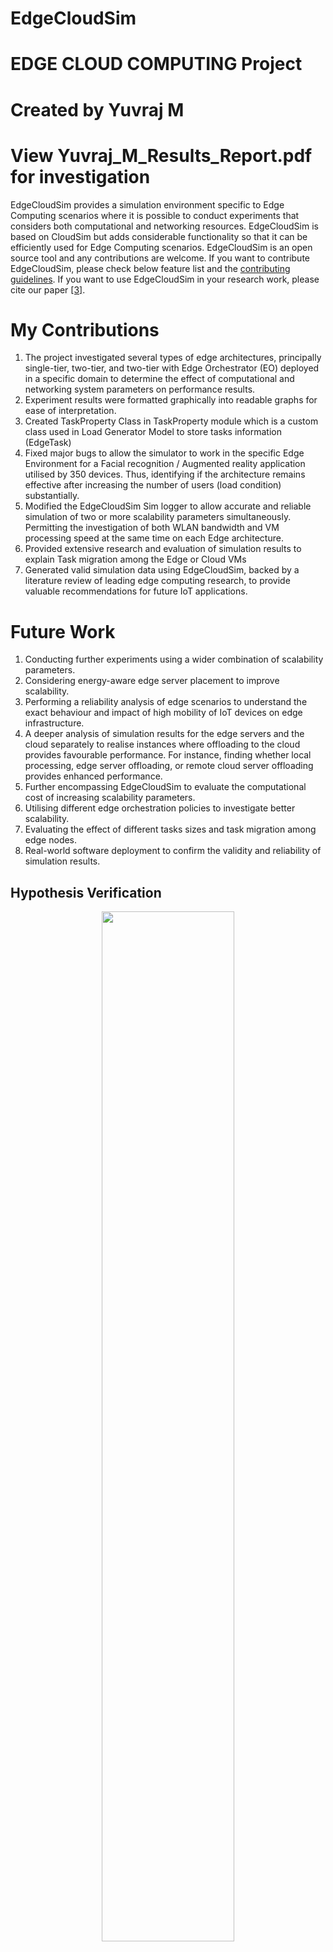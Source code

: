# EdgeCloudSim
# EDGE CLOUD COMPUTING Project
# Created by Yuvraj M
# View Yuvraj_M_Results_Report.pdf for investigation

EdgeCloudSim provides a simulation environment specific to Edge Computing scenarios where it is possible to conduct experiments that considers both computational and networking resources. EdgeCloudSim is based on CloudSim but adds considerable functionality so that it can be efficiently used for Edge Computing scenarios. EdgeCloudSim is an open source tool and any contributions are welcome. If you want to contribute EdgeCloudSim, please check below feature list and the [contributing guidelines](/CONTRIBUTING.md). If you want to use EdgeCloudSim in your research work, please cite our paper [[3]](https://onlinelibrary.wiley.com/doi/abs/10.1002/ett.3493).

# My Contributions
1. The project investigated several types of edge architectures,
principally single-tier, two-tier, and two-tier with Edge Orchestrator (EO)
deployed in a specific domain to determine the effect of computational and networking system parameters on performance results.
2. Experiment results were formatted graphically into readable graphs for ease of interpretation.
3. Created TaskProperty Class in TaskProperty module which is a custom class used in Load Generator Model to store tasks information (EdgeTask)
4. Fixed major bugs to allow the simulator to work in the specific Edge Environment for a Facial recognition / Augmented reality application utilised by 350 devices. Thus, identifying if the architecture remains effective after increasing the number of users (load condition) substantially.
5. Modified the EdgeCloudSim Sim logger to allow accurate and reliable simulation of two or more scalability parameters simultaneously.
 Permitting the investigation of both WLAN bandwidth and VM processing speed at the same time on each Edge architecture.
6. Provided extensive research and evaluation of simulation results to explain Task migration among the Edge or Cloud VMs
7. Generated valid simulation data using EdgeCloudSim, backed by a literature review of leading edge computing research, to provide valuable recommendations for future IoT applications.

# Future Work
1. Conducting further experiments using a wider combination of scalability parameters.
2. Considering energy-aware edge server placement to improve scalability.
3. Performing a reliability analysis of edge scenarios to understand the exact behaviour
and impact of high mobility of IoT devices on edge infrastructure.
4. A deeper analysis of simulation results for the edge servers and the cloud separately
to realise instances where offloading to the cloud provides favourable performance.
For instance, finding whether local processing, edge server offloading, or remote
cloud server offloading provides enhanced performance.
5. Further encompassing EdgeCloudSim to evaluate the computational cost of
increasing scalability parameters.
6. Utilising different edge orchestration policies to investigate better scalability.
7. Evaluating the effect of different tasks sizes and task migration among edge nodes.
8. Real-world software deployment to confirm the validity and reliability of simulation results.

## Hypothesis Verification

<p align="center">
  <img src="/doc/images/hypothesis.png" width="65%">
</p>

## Initial Experiment Graphs / Results

## EdgeCloudSim Modified Source Files
SOURCE FILES
/edgecloudsim/applications/sample_app1
MainApp.java DEFAULT
SampleScenarioFactory.java DEFAULT
/edgecloudsim/cloud_server
CloudServerManager.java DEFAULT
CloudVM.java DEFAULT
CloudVmAllocationPOlicy_Custom.java DEFAULT
DefaultCloudServerManager.java DEFAULT
/edgecloudsim/core
Scenariofactory.java MODIFIED
SimManager.java
SimSettings.java
/edgecloudsim/edge_client
mobile_processing_unit DEFAULT
CpuUtilizationModelCustom.java MODIFIED
DefaultMobileDeviceManger.java MODIFIED
MobileDeviceManager.java DEFAULT
Task.java MODIFIED
/edgecloudsim/edge_orchestrator
BasicEdgeOrchestrator.java DEFUALT
EdgeOrchestrator.java DEFAULT
/edgecloudsim/edge_server
DefaultEdgeServerManager.java DEFAULT
EdgeHost.java DEFAULT
EdgeServerManager.java DEFAULT
EdgeVM.java MODIFIED
EdgeVmAllocationPolicy_Custom.java DEFAULT
/edgecloudsim/mobility
MobilityModel.java MODIFIED
NomadicMobility.java DEFAULT
/edgecloudsim/network
MM1Queue.java DEFAULT
NetworkModel.java
/edgecloudsim/task_generator
IdleActiveLoadGenerator.java DEFAULT
LoadGeneratorModel.java MODIFIED
/edgecloudsim/utils
Location.java MODIFIED
PoissonDist.java DEFAULT
SimLogger.java MODIFIED
SimUtils.java MODIFIED
TaskProperty.java MODIFIED

## EdgeCloudSim  SCRIPTS

Sample_app1 - Project Scripts

out_folders store the simulation experiment results in the form of ite10 SIMRESULT files and ite10.log files. Each simulation experiment is averaged over 10 iterations.

WLAN Bandwdith simulation result scripts
out_folderWLAN300
out_folderWLAN500
out_folderWLAN700
out_folderWLAN900

VM Processing Speed result scripts
out_folderVM1000
out_folderVM2000
out_folderVM3000
out_folderVM4000

Sub_experiment for testing VM Processing Speed MIPS
out_folder1k
out_folder2k
out_folder3k
out_folder4k

Number of Edge Servers result scripts
out_folder6servers_222 (6 servers 2 per attractive location)
out_folder12servers_444 (12 servers 4 per attractive location)
out_folder18servers_666 (18 servers 6 per attractive location)
out_folder24servers_888 (24 servers 8 per attractive location)

BOTH WLAN Bandwdith and VM Processing Speed result scripts
out_folderboth300_1000 (300 WLAN Bandwdith and 1000 MIPS)
out_folderboth500_2000 (500 WLAN Bandwdith and 2000 MIPS)
out_folderboth700_3000 (700 WLAN Bandwdith and 3000 MIPS)
out_folderboth900_4000 (900 WLAN Bandwdith and 4000 MIPS)


## Running Simulations in EdgeCloudSim
operating system - Ubuntu LINUX
cd /EdgeCloudSimSC16YM/scripts/sample_app1/
./compile.sh
./runner.sh simulation_output default_config edge_devices.xml applications.xml 10

NOTE:
simulation_output is the output file name
default_config is the default configuration file
10 is the number of iterations of the simulation

## Discussion Forum

The discussion forum for EdgeCloudSim can be found [here](https://groups.google.com/forum/#!forum/edgecloudsim).
We hope to meet with all interested parties in this forum.
Please feel free to join and let us discuss issues, share ideas related to EdgeCloudSim all together.

## YouTube Channel

The YouTube channel of EdgeCloudSim can be found [here](https://www.youtube.com/channel/UC2gnXTWHHN6h4bk1D5gpcIA).
You can find some videos presenting our works and tutorials on this channel.
Click [here](https://youtu.be/SmQgRANWUts) to watch the video with brief information about EdgeCloudSim.

## Needed Features

* Task migration among the Edge or Cloud VMs
* Energy consumption model for the mobile and edge devices as well as the cloud datacenters
* Adding probabilistic network failure model by considering the congestion or other parameters such as the distance between mobile device and the WiFi access point.
* Visual tool for displaying the network topology

# EdgeCloudSim: An Environment for Performance Evaluation of Edge Computing Systems

EdgeCloudSim provides a modular architecture to provide support for a variety of crucial functionalities such as network modeling specific to WLAN and WAN, device mobility model, realistic and tunable load generator. As depicted in Figure 2, the current EdgeCloudSim version has five main modules available: Core Simulation, Networking, Load Generator, Mobility and Edge Orchestrator. To ease fast prototyping efforts, each module contains a default implementation that can be easily extended.

<p align="center">
  <img src="/doc/images/edgecloudsim_diagram.png" width="55%">
  <p align="center">
    Figure 1: Relationship between EdgeCloudSim modules.
  </p>
</p>

## Mobility Module
The mobility module manages the location of edge devices and clients. Since CloudSim focuses on the conventional cloud computing principles, the mobility is not considered in the framework. In our design, each mobile device has x and y coordinates which are updated according to the dynamically managed hash table. By default, we provide a nomadic mobility model, but different mobility models can be implemented by extending abstract MobilityModel class.

<p align="center">
  <img src="/doc/images/mobility_module.png" width="55%">
</p>

## Load Generator Module
The load generator module is responsible for generating tasks for the given configuration. By default, the tasks are generated according to a Poisson distribution via active/idle task generation pattern. If other task generation patterns are required, abstract LoadGeneratorModel class should be extended.

<p align="center">
  <img src="/doc/images/task_generator_module.png" width="50%">
</p>

## Networking Module
The networking module particularly handles the transmission delay in the WLAN and WAN by considering both upload and download data. The default implementation of the networking module is based on a single server queue model. Users of EdgeCloudSim can incorporate their own network behavior models by extending abstract NetworkModel class.

<p align="center">
  <img src="/doc/images/network_module.png" width="55%">
</p>

## Edge Orchestrator Module
The edge orchestrator module is the decision maker of the system. It uses the information collected from the other modules to decide how and where to handle incoming client requests. In the first version, we simply use a probabilistic approach to decide where to handle incoming tasks, but more realistic edge orchestrator can be added by extending abstract EdgeOrchestrator class.

<p align="center">
  <img src="/doc/images/edge_orchestrator_module.png" width="65%">
</p>

## Core Simulation Module
The core simulation module is responsible for loading and running the Edge Computing scenarios from the configuration files. In addition, it offers a logging mechanism to save the simulation results into the files. The results are saved in comma-separated value (CSV) data format by default, but it can be changed to any format.

## Extensibility
EdgeCloudSim uses a factory pattern making easier to integrate new models mentioned above. As shown in Figure 2, EdgeCloudsim requires a scenario factory class which knows the creation logic of the abstract modules. If you want to use different mobility, load generator, networking and edge orchestrator module, you can use your own scenario factory which provides the concrete implementation of your custom modules.

<p align="center">
  <img src="/doc/images/class_diagram.png" width="100%">
  <p align="center">
    Figure 2: Class Diagram of Important Modules
  </p>
</p>

## Ease of Use
At the beginning of our study, we observed that too many parameters are used in the simulations and managing these parameters programmatically is difficult.
As a solution, we propose to use configuration files to manage the parameters.
EdgeCloudSim reads parameters dynamically from the following files:
- **config.properties:** Simulation settings are managed in configuration file
- **applications.xml:** Application properties are stored in xml file
- **edge_devices.xml:** Edge devices (datacenters, hosts, VMs etc.) are defined in xml file

<p align="center">
  <img src="/doc/images/ease_of_use.png" width="60%">
</p>

## Compilation and Running
To compile sample application, *compile.sh* script which is located in *scripts/sample_application* folder can be used. You can rewrite similar script for your own application by modifying the arguments of javac command in way to declare the java file which includes your main method. Please note that this script can run on Linux based systems, including Mac OS. You can also use your favorite IDE (eclipse, netbeans etc.) to compile your project.

In order to run multiple sample_application scenarios in parallel, you can use *run_scenarios.sh* script which is located in *scripts/sample_application* folder. To run your own application, modify the java command in *runner.sh* script in a way to declare the java class which includes your main method. The details of using this script is explained in [this](/wiki/How-to-run-EdgeCloudSim-application-in-parallel) wiki page.

You can also monitor each process via the output files located under *scripts/sample_application/output/date* folder. For example:
```
./run_scenarios.sh 8 10
tail -f output/date/ite_1.log
```

## Analyzing the Results
At the end of each iteration, simulation results will be compressed in the *output/date/ite_n.tgz* files. When you extract these tgz files, you will see lots of log file in csv format. You can find matlab files which can plot graphics by using these files under *scripts/sample_application/matlab* folder. You can also write other scripts (e.g. python scripts) with the same manner of matlab plotter files.

## Example Output of EdgeCloudSim
You can plot lots of graphics by using the result of EdgeCloudSim. Some examples are given below:

![Alt text](/doc/images/result1.png?raw=true) ![Alt text](/doc/images/result2.png?raw=true)

![Alt text](/doc/images/result4.png?raw=true) ![Alt text](/doc/images/result5.png?raw=true)

![Alt text](/doc/images/result6.png?raw=true) ![Alt text](/doc/images/result3.png?raw=true)

![Alt text](/doc/images/result7.png?raw=true) ![Alt text](/doc/images/result8.png?raw=true)

## Publications
**[1]** C. Sonmez, A. Ozgovde and C. Ersoy, "[EdgeCloudSim: An environment for performance evaluation of Edge Computing systems](http://ieeexplore.ieee.org/document/7946405/)," *2017 Second International Conference on Fog and Mobile Edge Computing (FMEC)*, Valencia, 2017, pp. 39-44.

**[2]** C. Sonmez, A. Ozgovde and C. Ersoy, "[Performance evaluation of single-tier and two-tier cloudlet assisted applications](http://ieeexplore.ieee.org/document/7962674/)," *2017 IEEE International Conference on Communications Workshops (ICC Workshops)*, Paris, 2017, pp. 302-307.

**[3]** Sonmez C, Ozgovde A, Ersoy C. "[EdgeCloudSim: An environment for performance evaluation of Edge Computing systems](https://onlinelibrary.wiley.com/doi/abs/10.1002/ett.3493)," *Transactions on Emerging Telecommunications Technologies*, 2018;e3493.

**[4]** C. Sonmez, A. Ozgovde and C. Ersoy, "[Fuzzy Workload Orchestration for Edge Computing](https://ieeexplore.ieee.org/abstract/document/8651335/)," in *IEEE Transactions on Network and Service Management*, vol. 16, no. 2, pp. 769-782, June 2019.

**[5]** C. Sonmez, A. Ozgovde and C. Ersoy, "[Machine Learning-Based Workload Orchestrator for Vehicular Edge Computing](https://ieeexplore.ieee.org/abstract/document/9208723/)," in *IEEE Transactions on Intelligent Transportation Systems*, doi: 10.1109/TITS.2020.3024233.
